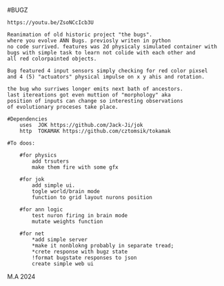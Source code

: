 #BUGZ

    https://youtu.be/ZsoNCcIcb3U

    Reanimation of old historic project "the bugs".
    where you evolve ANN Bugs. previosly writen in python
    no code surrived. features was 2d physicaly simulated container with
    bugs with simple task to learn not colide with each other and
    all red colorpainted objects.

    Bug featured 4 input sensors simply checking for red color pixsel
    and 4 (5) "actuators" physical impulse on x y ahis and rotation.

    the bug who surriwes longer emits next bath of ancestors.
    last itereations got even muttion of "morphology" aka
    position of inputs can change so interesting observations
    of evolutionary proceses take place.

    #Dependencies
        uses  JOK https://github.com/Jack-Ji/jok
        http  TOKAMAK https://github.com/cztomsik/tokamak

    #To doos:

        #for physics
            add trsuters
            make them fire with some gfx

        #for jok
            add simple ui.
            togle world/brain mode
            function to grid layout nurons position

        #for ann logic
            test nuron firing in brain mode
            mutate weights function

        #for net
            *add simple server
            *make it nonblokng probably in separate tread;
            *crete response with bugz state
            !format bugstate responses to json
            create simple web ui


M.A 2024
